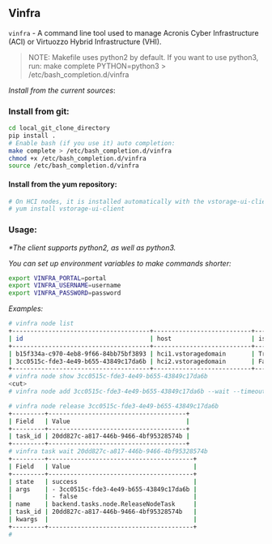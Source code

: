 ## Vinfra

`vinfra` - A command line tool used to manage Acronis Cyber Infrastructure (ACI) or Virtuozzo Hybrid Infrastructure (VHI).


> NOTE: Makefile uses python2 by default. If you want to use python3, run:
> make complete PYTHON=python3 > /etc/bash_completion.d/vinfra

*Install from the current sources*:

### Install from git:
```bash
cd local_git_clone_directory
pip install .
# Enable bash (if you use it) auto completion:
make complete > /etc/bash_completion.d/vinfra
chmod +x /etc/bash_completion.d/vinfra
source /etc/bash_completion.d/vinfra
```

#### Install from the yum repository:

```bash
# On HCI nodes, it is installed automatically with the vstorage-ui-client package.
# yum install vstorage-ui-client
```

### Usage:

*\*The client supports python2, as well as python3.*

*You can set up environment variables to make commands shorter:*

```bash
export VINFRA_PORTAL=portal
export VINFRA_USERNAME=username
export VINFRA_PASSWORD=password
```

*Examples:*

```bash
# vinfra node list
+--------------------------------------+---------------------------+------------+-----------+-------------+
| id                                   | host                      | is_primary | is_online | is_assigned |
+--------------------------------------+---------------------------+------------+-----------+-------------+
| b15f334a-c970-4eb8-9f66-84bb75bf3893 | hci1.vstoragedomain       | True       | True      | True        |
| 3cc0515c-fde3-4e49-b655-43849c17da6b | hci2.vstoragedomain       | False      | True      | True        |
+--------------------------------------+---------------------------+------------+-----------+-------------+
# vinfra node show 3cc0515c-fde3-4e49-b655-43849c17da6b
<cut>
# vinfra node add 3cc0515c-fde3-4e49-b655-43849c17da6b --wait --timeout 200

# vinfra node release 3cc0515c-fde3-4e49-b655-43849c17da6b
+---------+--------------------------------------+
| Field   | Value                                |
+---------+--------------------------------------+
| task_id | 20dd827c-a817-446b-9466-4bf95328574b |
+---------+--------------------------------------+
# vinfra task wait 20dd827c-a817-446b-9466-4bf95328574b
+---------+----------------------------------------+
| Field   | Value                                  |
+---------+----------------------------------------+
| state   | success                                |
| args    | - 3cc0515c-fde3-4e49-b655-43849c17da6b |
|         | - false                                |
| name    | backend.tasks.node.ReleaseNodeTask     |
| task_id | 20dd827c-a817-446b-9466-4bf95328574b   |
| kwargs  |                                        |
+---------+----------------------------------------+
#
```
